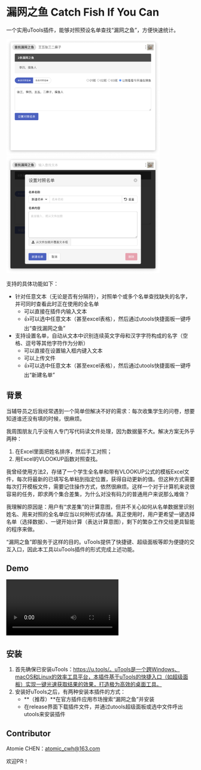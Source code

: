 # 漏网之鱼 Catch Fish If You Can

一个实用uTools插件，能够对照预设名单查找“漏网之鱼”，方便快速统计。

<img src="img/img_main.png" alt="main UI" style="zoom:40%;" />

<img src="img/img_set.png" alt="set window" style="zoom:40%;" />

支持的具体功能如下：

- 针对任意文本（无论是否有分隔符），对照单个或多个名单查找缺失的名字，并可同时查看此时正在使用的全名单
  - 可以直接在插件内输入文本
  - 👍可以选中任意文本（甚至excel表格），然后通过utools快捷面板一键呼出“查找漏网之鱼”
- 支持设置名单，自动从文本中识别连续英文字母和汉字字符构成的名字（空格、逗号等其他字符作为分断）
  - 可以直接在设置输入框内键入文本
  - 可以上传文件
  - 👍可以选中任意文本（甚至excel表格），然后通过utools快捷面板一键呼出“新建名单”



## 背景

当辅导员之后我经常遇到一个简单但解决不好的需求：每次收集学生的问卷，想要知道谁还没有填的时候，很麻烦。

我周围朋友几乎没有人专门写代码读文件处理，因为数据量不大。解决方案无外乎两种：

1. 在Excel里面把姓名排序，然后手工对照；
2. 用Excel的VLOOKUP函数对照查找。

我曾经使用方法2，存储了一个学生全名单和带有VLOOKUP公式的模板Excel文件，每次将最新的已填写名单粘到指定位置，获得自动更新的值。但这种方式需要每次打开模板文件，需要记住操作方式，依然很麻烦。这样一个对于计算机来说很容易的任务，即求两个集合差集，为什么对没有码力的普通用户来说那么难做？

我理解的原因是：用户有“求差集”的计算意图，但并不关心如何从名单数据里识别姓名、用来对照的全名单应当以何种形式存储。真正使用时，用户更希望一键选择名单（选择数据）、一键开始计算（表达计算意图），剩下的繁杂工作交给更具智能的程序来做。

“漏网之鱼”即服务于这样的目的。uTools提供了快捷键、超级面板等即为便捷的交互入口，因此本工具以uTools插件的形式完成上述功能。



## Demo

<video src="img/demo_combined_compressed.mp4"></video>



## 安装

1. 首先确保已安装uTools：https://u.tools/。uTools是一个跨Windows、macOS和Linux的效率工具平台，本插件基于uTools的快捷入口（如超级面板）实现一键光速获取结果的效果，打造极为高效的桌面工具。
2. 安装好uTools之后，有两种安装本插件的方式：
   - **（推荐）**在官方插件应用市场搜索“漏网之鱼”并安装
   - 在release界面下载插件文件，并通过utools超级面板或选中文件呼出utools来安装插件



## Contributor

Atomie CHEN：atomic_cwh@163.com

欢迎PR！

